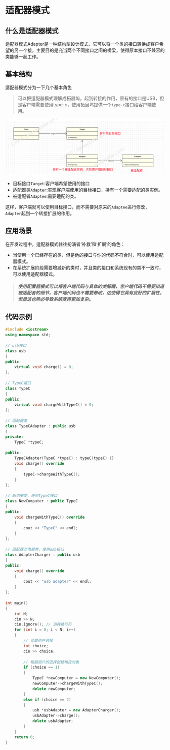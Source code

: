 # 适配器模式
## 什么是适配器模式
适配器模式Adapter是一种结构型设计模式，它可以将一个类的接口转换成客户希望的另一个接，主要目的是充当两个不同接口之间的桥梁，使得原本接口不兼容的类能够一起工作。

## 基本结构
适配器模式分为一下几个基本角色
>可以把适配器模式理解成拓展坞，起到转接的作用，原有的接口是USB，但是客户端需要使用type-c，使用拓展坞提供一个`type-c`接口给客户端使用。

![alt text](image.png)

- 目标接口`Target`:客户端希望使用的接口
- 适配器类`Adapter`:实现客户端使用的目标接口，持有一个需要适配的类实例。
- 被适配者`Adaptee`:需要适配的类。

这样，客户端就可以使用目标接口，而不需要对原来的`Adaptee`进行修改，`Adapter`起到一个转接扩展的作用。

## 应用场景
在开发过程中，适配器模式往往扮演者‘补救’和‘扩展’的角色：
- 当使用一个已经存在的类，但是他的接口与你的代码不符合时，可以使用适配器模式。
- 在系统扩展阶段需要增减新的类时，并且类的接口和系统现有的类不一致时，可以使用适配器模式。

>##### 使用配置器模式可以将客户端代码与具体的类解耦，客户端代码不需要知道被适配者的细节，客户端代码也不需要修改，这使得它具有良好的扩展性，但是这也势必导致系统变得更加复杂。

## 代码示例
```cpp
#include <iostream>
using namespace std;

// usb接口
class usb
{
public:
    virtual void charge() = 0;
};

// TypeC接口
class TypeC
{
public:
    virtual void chargeWithTypeC() = 0;
};

// 适配器类
class TypeCAdapter : public usb
{
private:
    TypeC *typeC;

public:
    TypeCAdapter(TypeC *typeC) : typeC(typeC) {}
    void charge() override
    {
        typeC->chargeWithTypeC();
    }
};

// 新电脑类，使用TypeC接口
class NewComputer : public TypeC
{
public:
    void chargeWithTypeC() override
    {
        cout << "TypeC" << endl;
    }
};

// 适配器充电器类，使用usb接口
class AdapterCharger : public usb
{
public:
    void charge() override
    {
        cout << "usb adapter" << endl;
    }
};

int main()
{
    int N;
    cin >> N;
    cin.ignore(); // 消耗换行符
    for (int i = 0; i < N; i++)
    {
        // 读取用户选择
        int choice;
        cin >> choice;

        // 根据用户的选择创建相应对象
        if (choice == 1)
        {
            TypeC *newComputer = new NewComputer();
            newComputer->chargeWithTypeC();
            delete newComputer;
        }
        else if (choice == 2)
        {
            usb *usbAdapter = new AdapterCharger();
            usbAdapter->charge();
            delete usbAdapter;
        }
    }
    return 0;
}


















```
